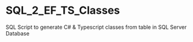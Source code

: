 # SQL_2_EF_TS_Classes
SQL Script to generate C# &amp; Typescript classes from table in SQL Server Database
